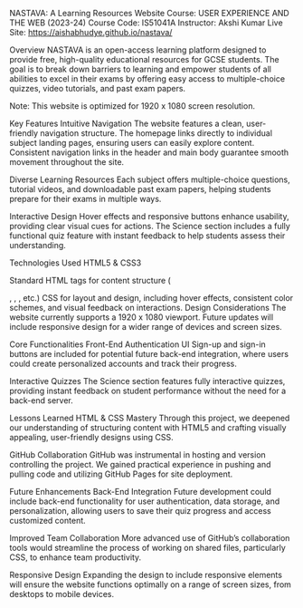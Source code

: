 NASTAVA: A Learning Resources Website
Course: USER EXPERIENCE AND THE WEB (2023-24)
Course Code: IS51041A
Instructor: Akshi Kumar
Live Site: https://aishabhudye.github.io/nastava/

Overview
NASTAVA is an open-access learning platform designed to provide free, high-quality educational resources for GCSE students. The goal is to break down barriers to learning and empower students of all abilities to excel in their exams by offering easy access to multiple-choice quizzes, video tutorials, and past exam papers.

Note: This website is optimized for 1920 x 1080 screen resolution.

Key Features
Intuitive Navigation
The website features a clean, user-friendly navigation structure. The homepage links directly to individual subject landing pages, ensuring users can easily explore content. Consistent navigation links in the header and main body guarantee smooth movement throughout the site.

Diverse Learning Resources
Each subject offers multiple-choice questions, tutorial videos, and downloadable past exam papers, helping students prepare for their exams in multiple ways.

Interactive Design
Hover effects and responsive buttons enhance usability, providing clear visual cues for actions. The Science section includes a fully functional quiz feature with instant feedback to help students assess their understanding.

Technologies Used
HTML5 & CSS3

Standard HTML tags for content structure (<div>, <a>, <img>, etc.)
CSS for layout and design, including hover effects, consistent color schemes, and visual feedback on interactions.
Design Considerations
The website currently supports a 1920 x 1080 viewport. Future updates will include responsive design for a wider range of devices and screen sizes.

Core Functionalities
Front-End Authentication UI
Sign-up and sign-in buttons are included for potential future back-end integration, where users could create personalized accounts and track their progress.

Interactive Quizzes
The Science section features fully interactive quizzes, providing instant feedback on student performance without the need for a back-end server.

Lessons Learned
HTML & CSS Mastery
Through this project, we deepened our understanding of structuring content with HTML5 and crafting visually appealing, user-friendly designs using CSS.

GitHub Collaboration
GitHub was instrumental in hosting and version controlling the project. We gained practical experience in pushing and pulling code and utilizing GitHub Pages for site deployment.

Future Enhancements
Back-End Integration
Future development could include back-end functionality for user authentication, data storage, and personalization, allowing users to save their quiz progress and access customized content.

Improved Team Collaboration
More advanced use of GitHub’s collaboration tools would streamline the process of working on shared files, particularly CSS, to enhance team productivity.

Responsive Design
Expanding the design to include responsive elements will ensure the website functions optimally on a range of screen sizes, from desktops to mobile devices.
